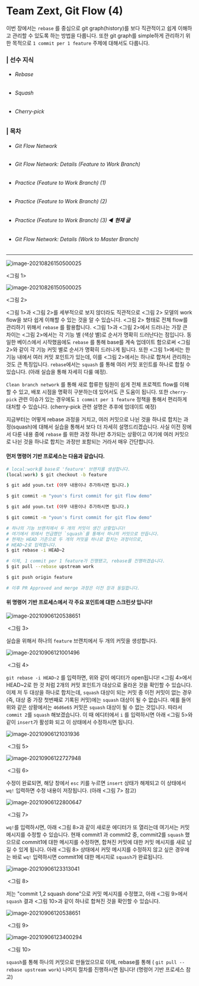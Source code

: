 # Team Zext, Git Flow (4)

이번 장에서는 `rebase` 를 중심으로 git graph(history)를 보다 직관적이고 쉽게 이해하고 관리할 수 있도록 하는 방법을 다룹니다. 또한 git graph를 simple하게 관리하기 위한
목적으로 `1 commit per 1 feature` 주제에 대해서도 다룹니다.

### | 선수 지식

- ###### Rebase

- ###### Squash

- ###### Cherry-pick

### | 목차

- ###### Git Flow Network

- ###### Git Flow Network: Details (Feature to Work Branch)

- ###### Practice (Feature to Work Branch) (1)

- ###### Practice (Feature to Work Branch) (2)

- ###### Practice (Feature to Work Branch) (3) ◀︎ **현재 글**

- ###### Git Flow Network: Details (Work to Master Branch)

___

![image-20210826150500025](./imgs/gitflow_zext_(4)_1.png)

<그림 1>

![image-20210826150500025](./imgs/gitflow_zext_(4)_2.png)

<그림 2>

<그림 1>과 <그림 2>를 세부적으로 보지 않더라도 직관적으로 <그림 2> 모델의 work flow을 보다 쉽게 이해할 수 있는 것을 알 수 있습니다. <그림 2> 형태로 전체 flow를 관리하기
위해서 `rebase` 를 활용합니다. <그림 1>과 <그림 2>에서 드러나는 가장 큰 차이는 <그림 2>에서는 각 기능 별 (색상 별)로 순서가 명확히 드러난다는 점입니다. 동일한 베이스에서
시작했음에도 `rebase` 를 통해 base를 계속 업데이트 함으로써 <그림 2>와 같이 각 기능 커밋 별로 순서가 명확히 드러나게 됩니다. 또한 <그림 1>에서는 한 기능 내에서 여러 커밋 포인트가 있는데,
이를 <그림 2>에서는 하나로 합쳐서 관리하는 것도 큰 특징입니다. `rebase`에서는 `squash` 를 통해 여러 커밋 포인트를 하나로 합칠 수 있습니다. (아래 실습을 통해 자세히 다룰 예정).

`Clean branch network` 를 통해 새로 합류한 팀원이 쉽게 전체 프로젝트 flow를 이해할 수 있고, 배포 시점을 명확히 구분하는데 있어서도 큰 도움이 됩니다. 또한 `cherry-pick` 관련
이슈가 있는 경우에도 `1 commit per 1 feature` 정책을 통해서 편리하게 대처할 수 있습니다. (cherry-pick 관련 설명은 추후에 업데이트 예정)

지금부터는 어떻게 rebase 과정을 거치고, 여러 커밋으로 나뉜 것을 하나로 합치는 과정(squash)에 대해서 실습을 통해서 보다 더 자세히 설명드리겠습니다. 사실 이전 장에서 다룬 내용 중에 `rebase` 를
위한 과정 하나만 추가되는 상황이고 여기에 여러 커밋으로 나뉜 것을 하나로 합치는 과정만 포함되는 거라서 매우 간단합니다.

#### 먼저 명령어 기반 프로세스는 다음과 같습니다.

```bash
# local:work를 base로 'feature' 브랜치를 생성합니다.
(local:work) $ git checkout -b feature 

$ git add youn.txt (아무 내용이나 추가하시면 됩니다.)

$ git commit -m "youn's first commit for git flow demo"

$ git add youn.txt (아무 내용이나 추가하시면 됩니다.)

$ git commit -m "youn's first commit for git flow demo"

# 하나의 기능 브랜치에서 두 개의 커밋이 생긴 상황입니다! 
# 여기에서 위에서 언급했던 `squash`를 통해서 하나의 커밋으로 만듭니다. 
# 현재는 HEAD 기준으로 두 개의 커밋을 하나로 합치는 과정이므로, 
# HEAD~2로 입력합니다. 
$ git rebase -i HEAD~2

# 이제, 1 commit per 1 feature가 진행됐고, rebase를 진행하겠습니다.
$ git pull --rebase upstream work 

$ git push origin feature 

# 이후 PR Approved and merge 과정은 이전 장과 동일합니다. 
```

#### 위 명령어 기반 프로세스에서 각 주요 포인트에 대한 스크린샷 입니다!

![image-20210906120538651](./imgs/gitflow_zext_(4)_3.png)

​                                                                                 <그림 3>

실습을 위해서 하나의 `feature` 브랜치에서 두 개의 커밋을 생성합니다.

![image-20210906121001496](./imgs/gitflow_zext_(4)_4.png)

​                                                                    <그림 4>

`git rebase -i HEAD~2` 를 입력하면, 위와 같이 에디터가 open됩니다! <그림 4>에서 HEAD~2로 한 것 처럼 2개의 커밋 포인트가 대상으로 올라온 것을 확인할 수 있습니다. 이제 저 두
대상을 하나로 합치는데, `squash` 대상이 되는 커밋 중 이전 커밋이 없는 경우 (즉, 대상 중 가장 첫번째로 기록된 커밋)에는 `squash` 대상이 될 수 없습니다. 예를 들어 위와 같은
상황에서는 `46d6e65` 커밋은 `squash` 대상이 될 수 없는 것입니다. 따라서 `commit 2`를 `squash` 해보겠습니다. 이 때 에디터에서 `i` 를 입력하시면 아래 <그림 5>와
같이 `insert`가 활성화 되고 이 상태에서 수정하시면 됩니다.

![image-20210906121031936](./imgs/gitflow_zext_(4)_5.png)

​                          <그림 5>

![image-20210906122727948](./imgs/gitflow_zext_(4)_6.png)

​                                                           <그림 6>

수정이 완료되면, 해당 창에서 `esc` 키를 누르면 `insert` 상태가 해제되고 이 상태에서 `wq!` 입력하면 수정 내용이 저장됩니다. (아래 <그림 7> 참고)

![image-20210906122800647](./imgs/gitflow_zext_(4)_7.png)

​                                                            <그림 7>

`wq!`를 입력하시면, 아래 <그림 8>과 같이 새로운 에디터가 또 열리는데 여기서는 커밋 메시지를 수정할 수 있습니다. 현재 commit1 과 commit2 중, commit2를 `squash` 했으므로
commit1에 대한 메시지를 수정하면, 합쳐진 커밋에 대한 커밋 메시지를 새로 남길 수 있게 됩니다. 아래 <그림 8> 상태에서 커밋 메시지를 수정하지 않고 싶은 경우에는 바로 `wq!` 입력하시면 commit1에
대한 메시지로 `squash`가 완료됩니다.

![image-20210906123313041](./imgs/gitflow_zext_(4)_8.png)

​                                                                   <그림 8>

저는 "commit 1,2 squash done"으로 커밋 메시지를 수정했고, 아래 <그림 9>에서 `squash` 결과 <그림 10>과 같이 하나로 합쳐진 것을 확인할 수 있습니다.

![image-20210906120538651](./imgs/gitflow_zext_(4)_3.png)

​                                                                                 <그림 9>

![image-20210906123400294](./imgs/gitflow_zext_(4)_10.png)

​                                                                               <그림 10>

`squash`를 통해 하나의 커밋으로 만들었으므로 이제, rebase를 통해 ( `git pull --rebase upstream work`) 나머지 절차를 진행하시면 됩니다! (명령어 기반 프로세스 참고)

